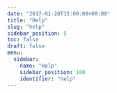 ```yaml
---
date: "2017-01-20T15:00:00+08:00"
title: "Help"
slug: "help"
sidebar_position: 5
toc: false
draft: false
menu:
  sidebar:
    name: "Help"
    sidebar_position: 100
    identifier: "help"
---
```

